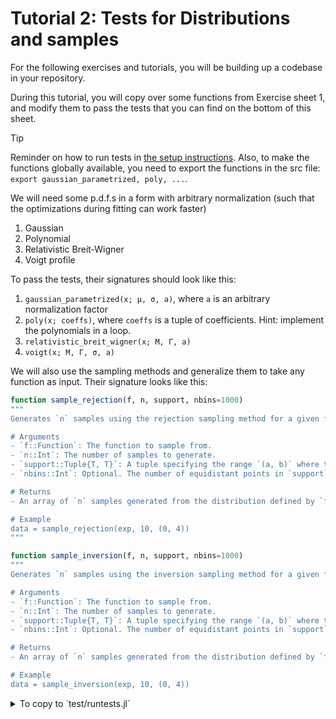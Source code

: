 # Tutorial 2: Tests for Distributions and samples

For the following exercises and tutorials, you will be building up a codebase in your repository.

During this tutorial, you will copy over some functions from Exercise sheet 1, and modify them to pass the tests that you can find on the bottom of this sheet.

> [!TIP]
> Reminder on how to run tests in [the setup instructions](https://github.com/RUB-EP1/ExercisesDataAnalysisWS2425/blob/main/exercises/setup.md#back-to-julia-running-tests).
> Also, to make the functions globally available, you need to export the functions in the src file: `export gaussian_parametrized, poly, ...`.

We will need some p.d.f.s in a form with arbitrary normalization (such that the optimizations during fitting can work faster)

1. Gaussian
2. Polynomial
3. Relativistic Breit-Wigner
4. Voigt profile

To pass the tests, their signatures should look like this:

1. `gaussian_parametrized(x; μ, σ, a)`, where `a` is an arbitrary normalization factor
2. `poly(x; coeffs)`, where `coeffs` is a tuple of coefficients. Hint: implement the polynomials in a loop.
3. `relativistic_breit_wigner(x; M, Γ, a)`
4. `voigt(x; M, Γ, σ, a)`

We will also use the sampling methods and generalize them to take any function as input. Their signature looks like this:

```julia
function sample_rejection(f, n, support, nbins=1000)
"""
Generates `n` samples using the rejection sampling method for a given function `f` over a specified `support` range.

# Arguments
- `f::Function`: The function to sample from.
- `n::Int`: The number of samples to generate.
- `support::Tuple{T, T}`: A tuple specifying the range `(a, b)` where the function `f` will be sampled.
- `nbins::Int`: Optional. The number of equidistant points in `support` to find the maximum of `f`. Default is `1000`.

# Returns
- An array of `n` samples generated from the distribution defined by `f`.

# Example
data = sample_rejection(exp, 10, (0, 4))
"""
```

```julia
function sample_inversion(f, n, support, nbins=1000)
"""
Generates `n` samples using the inversion sampling method for a given function `f` over a specified `support` range.

# Arguments
- `f::Function`: The function to sample from.
- `n::Int`: The number of samples to generate.
- `support::Tuple{T, T}`: A tuple specifying the range `(a, b)` where the function `f` will be sampled.
- `nbins::Int`: Optional. The number of equidistant points in `support` for which the c.d.f. is pre-computed. Default is `1000`.

# Returns
- An array of `n` samples generated from the distribution defined by `f`.

# Example
data = sample_inversion(exp, 10, (0, 4))
```

<details> <summary> To copy to `test/runtests.jl`</summary>
Here is the code you copy over to your `test/runtests.jl` file

```julia
using Test
using DataAnalysisWS2425
using DataAnalysisWS2425.QuadGK
using DataAnalysisWS2425.Random

# test the implementation of gaussian_parametrized
@testset "gaussian" begin
    @test gaussian_parametrized(1.1; μ = 0.4, σ = 0.7, a = 1.0) ≈ 0.6065306597126333
    @test gaussian_parametrized(2268.1; μ = 2286.4, σ = 7.0, a = 1.0) ≈ 0.03280268530267093
end

# test the implementation of poly
@testset "polynomials" begin
    @test poly(1.3; coeffs = (1.1, 0.5)) ≈ 1.75
    @test poly(1.3; coeffs = (0.0, -0.5, 0.3, 1.7)) ≈ 3.5919
end

# test the implementation of relativistic_breit_wigner
@testset "relativistic Breit-Wigner" begin
    @test relativistic_breit_wigner(1530.0; M = 1532.0, Γ = 9.0, a = 1532.0^2) ≈ 0.010311498077081241
    @test relativistic_breit_wigner(11.3; M = 12.0, Γ = 0.3, a = 144.0) ≈ 0.5161732492496677
end

# test the implementation of voigt
@testset "Voigt profile" begin
    @test voigt(1530.0; M = 1532.0, Γ = 9.0, σ = 6.0, a = 1532.0) ≈ 0.10160430090139255
    @test voigt(4.2; M = 4.3, Γ = 0.1, σ = 0.05, a = 1.0) ≈ 0.1952796435889611
end

# test the implementation of sample_rejection
@testset "Rejection sampling" begin
    Random.seed!(1234)
    @test sample_rejection(
        x -> gaussian_parametrized(x; μ = 2286.4, σ = 7.0, a = 1.0),
        3,
        (2240.0, 2330.0),
    ) ≈ [2284.4824880201377, 2290.863082333516, 2296.4114519317136]
    @test sample_rejection(
        x -> voigt(x; M = 1532.0, Γ = 9.0, σ = 6.0, a = 1532),
        2,
        (1500.0, 1560.0),
    ) ≈ [1535.3323235714606, 1534.4594091166991]
end

# test the implementation of sample_inversion
@testset "Inversion sampling" begin
    Random.seed!(1234)
    @test sample_inversion(x -> gaussian_parametrized(x; μ = 0.4, σ = 0.7, a = 1.0), 4, (-4.0, 4.0)) ≈
          [0.5438341871307295, 1.733853123918199, 0.4335500428402825, 1.1008379801314545]
    @test sample_inversion(
        x -> relativistic_breit_wigner(x; M = 1532.0, Γ = 9.0, a = 1532),
        3,
        (1500.0, 1560.0),
    ) ≈ [1523.9607479415154, 1532.8935525470029, 1532.8572201887143]
end

```

</details>
